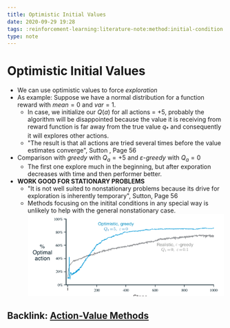 ```yaml
---
title: Optimistic Initial Values
date: 2020-09-29 19:28
tags: :reinforcement-learning:literature-note:method:initial-condition:
type: note
---
```


# Optimistic Initial Values #

- We can use optimistic values to force *exploration*
- As example: Suppose we have a normal distribution for a function reward with $mean = 0$ and $var = 1$.
  - In case, we initialize our $Q(a)$ for all actions = +5, probably the algorithm will be disappointed because the
    value it is receiving from reward function is far away from the true value $q_{*}$ and consequently it will explores other actions.
  - "The result is that all actions are tried several times before the value estimates converge", Sutton , Page 56
- Comparison with *greedy* with $Q_{a} = +5$ and $\varepsilon$-*greedy* with $Q_{a} = 0$
  - The first one explore much in the beginning, but after exporation decreases with time and then performer better.
- **WORK GOOD FOR STATIONARY PROBLEMS**
  - "It is not well suited to nonstationary problems because its drive for exploration is inherently temporary",
    Sutton, Page 56
  - Methods focusing on the initital conditions in any special way is unlikely to help with the general
    nonstationary case.
![image](./images/sutton/optimistic-greedy.png)

Backlink: [Action-Value Methods](20200928190836-action-value_methods.md)
----

